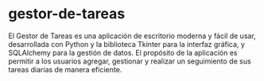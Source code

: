 # gestor-de-tareas
El Gestor de Tareas es una aplicación de escritorio moderna y fácil de usar, desarrollada con Python y la biblioteca Tkinter para la interfaz gráfica, y SQLAlchemy para la gestión de datos. El propósito de la aplicación es permitir a los usuarios agregar, gestionar y realizar un seguimiento de sus tareas diarias de manera eficiente.
